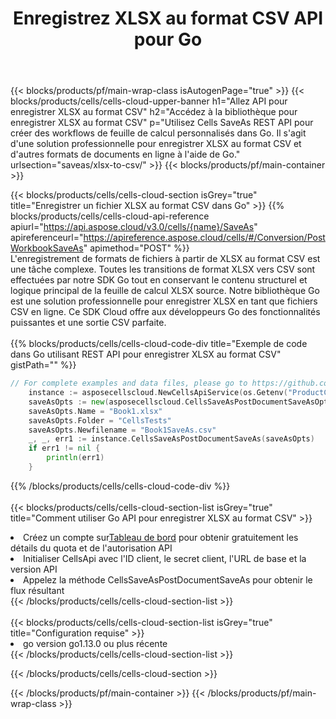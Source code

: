 ﻿---
title:  Enregistrez XLSX au format CSV API pour Go
description:  API Cloud et SDK pour Microsoft Excel et OpenOffice Calc. Convertir une feuille de calcul en un autre format de fichier.
url: /fr/go/saveas/xlsx-to-csv/
---
{{< blocks/products/pf/main-wrap-class isAutogenPage="true" >}}
{{< blocks/products/cells/cells-cloud-upper-banner h1="Allez API pour enregistrer XLSX au format CSV" h2="Accédez à la bibliothèque pour enregistrer XLSX au format CSV" p="Utilisez Cells SaveAs REST API pour créer des workflows de feuille de calcul personnalisés dans Go. Il s\'agit d\'une solution professionnelle pour enregistrer XLSX au format CSV et d\'autres formats de documents en ligne à l\'aide de Go." urlsection="saveas/xlsx-to-csv/" >}}
{{< blocks/products/pf/main-container >}}

{{< blocks/products/cells/cells-cloud-section isGrey="true" title="Enregistrer un fichier XLSX au format CSV dans Go" >}}
{{% blocks/products/cells/cells-cloud-api-reference apiurl="https://api.aspose.cloud/v3.0/cells/{name}/SaveAs" apireferenceurl="https://apireference.aspose.cloud/cells/#/Conversion/PostWorkbookSaveAs" apimethod="POST" %}}
<br/>
L'enregistrement de formats de fichiers à partir de XLSX au format CSV est une tâche complexe. Toutes les transitions de format XLSX vers CSV sont effectuées par notre SDK Go tout en conservant le contenu structurel et logique principal de la feuille de calcul XLSX source. Notre bibliothèque Go est une solution professionnelle pour enregistrer XLSX en tant que fichiers CSV en ligne. Ce SDK Cloud offre aux développeurs Go des fonctionnalités puissantes et une sortie CSV parfaite.
<br/>
<br/>
{{% blocks/products/cells/cells-cloud-code-div title="Exemple de code dans Go utilisant REST API pour enregistrer XLSX au format CSV" gistPath="" %}}
  
```go
// For complete examples and data files, please go to https://github.com/aspose-cells-cloud/aspose-cells-cloud-go/
    instance := asposecellscloud.NewCellsApiService(os.Getenv("ProductClientId"), os.Getenv("ProductClientSecret"))
    saveAsOpts := new(asposecellscloud.CellsSaveAsPostDocumentSaveAsOpts)
    saveAsOpts.Name = "Book1.xlsx"
    saveAsOpts.Folder = "CellsTests"
    saveAsOpts.Newfilename = "Book1SaveAs.csv"
    _, _, err1 := instance.CellsSaveAsPostDocumentSaveAs(saveAsOpts)
    if err1 != nil {
	    println(err1)
    }
```
  
{{% /blocks/products/cells/cells-cloud-code-div %}}
<br/>
<br/>
{{< blocks/products/cells/cells-cloud-section-list isGrey="true" title="Comment utiliser Go API pour enregistrer XLSX au format CSV" >}}
<li> Créez un compte sur<a href="https://dashboard.aspose.cloud/">Tableau de bord</a> pour obtenir gratuitement les détails du quota et de l'autorisation API</li>
<li>Initialiser CellsApi avec l'ID client, le secret client, l'URL de base et la version API</li>
<li>Appelez la méthode CellsSaveAsPostDocumentSaveAs pour obtenir le flux résultant</li>
{{< /blocks/products/cells/cells-cloud-section-list >}}
<br/>
<br/>
{{< blocks/products/cells/cells-cloud-section-list isGrey="true" title="Configuration requise" >}}
<li>go version go1.13.0 ou plus récente</li>
{{< /blocks/products/cells/cells-cloud-section-list >}}

{{< /blocks/products/cells/cells-cloud-section >}}

{{< /blocks/products/pf/main-container >}}
{{< /blocks/products/pf/main-wrap-class >}}
